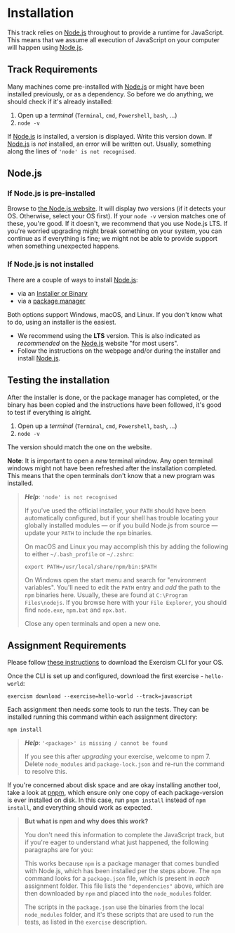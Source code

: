# Installation

This track relies on [Node.js][web-nodejs] throughout to provide a runtime for JavaScript.
This means that we assume all execution of JavaScript on your computer will happen using [Node.js][web-nodejs].

## Track Requirements

Many machines come pre-installed with [Node.js][web-nodejs] or might have been installed previously, or as a dependency.
So before we do anything, we should check if it's already installed:

1. Open up a _terminal_ (`Terminal`, `cmd`, `Powershell`, `bash`, ...)
1. `node -v`

If [Node.js][web-nodejs] is installed, a version is displayed.
Write this version down.
If [Node.js][web-nodejs] is _not_ installed, an error will be written out.
Usually, something along the lines of `'node' is not recognised`.

## Node.js

### If Node.js is pre-installed

Browse to [the Node.js website][web-nodejs].
It will display _two_ versions (if it detects your OS. Otherwise, select your OS first).
If your `node -v` version matches one of these, you're good.
If it doesn't, we recommend that you use Node.js LTS.
If you're worried upgrading might break something on your system, you can continue as if everything is fine;
we might not be able to provide support when something unexpected happens.

### If Node.js is not installed

There are a couple of ways to install [Node.js][web-nodejs]:

- via an [Installer or Binary][web-nodejs-download]
- via a [package manager][web-nodejs-package]

Both options support Windows, macOS, and Linux. If you don't know what to do, using an installer is the easiest.

- We recommend using the **LTS** version. This is also indicated as _recommended_ on the [Node.js][web-nodejs] website "for most users".
- Follow the instructions on the webpage and/or during the installer and install [Node.js][web-nodejs].

## Testing the installation

After the installer is done, or the package manager has completed, or the binary has been copied and the instructions have been followed, it's good to test if everything is alright.

1. Open up a _terminal_ (`Terminal`, `cmd`, `Powershell`, `bash`, ...)
1. `node -v`

The version should match the one on the website.

**Note**: It is important to open a _new_ terminal window.
Any open terminal windows might not have been refreshed after the installation completed.
This means that the open terminals don't know that a new program was installed.

> _**Help**_: `'node' is not recognised`
>
> If you've used the official installer, your `PATH` should have been automatically configured, but if your shell has trouble locating your globally installed modules &mdash; or if you build Node.js from source &mdash; update your `PATH` to include the `npm` binaries.
>
> On macOS and Linux you may accomplish this by adding the following to either `~/.bash_profile` or `~/.zshrc`:
>
> ```shell
> export PATH=/usr/local/share/npm/bin:$PATH
> ```
>
> On Windows open the start menu and search for "environment variables".
> You'll need to edit the `PATH` entry and _add_ the path to the `npm` binaries here.
> Usually, these are found at `C:\Program Files\nodejs`.
> If you browse here with your `File Explorer`, you should find `node.exe`, `npm.bat` and `npx.bat`.
>
> Close any open terminals and open a new one.

## Assignment Requirements

Please follow [these instructions][cli-walkthrough] to download the Exercism CLI for your OS.

Once the CLI is set up and configured, download the first exercise - `hello-world`:

```shell
exercism download --exercise=hello-world --track=javascript
```

Each assignment then needs some tools to run the tests.
They can be installed running this command within each assignment directory:

```shell
npm install
```

> _**Help**_: `'<package>' is missing / cannot be found`
>
> If you see this after _upgrading_ your exercise, welcome to npm 7.
> Delete `node_modules` and `package-lock.json` and re-run the command to resolve this.

If you're concerned about disk space and are okay installing another tool, take a look at [pnpm](https://pnpm.io/), which ensure only one copy of each package-version is ever installed on disk.
In this case, run `pnpm install` instead of `npm install`, and everything should work as expected.

> **But what is npm and why does this work?**
>
> You don't need this information to complete the JavaScript track, but if you're eager to understand what just happened, the following paragraphs are for you:
>
> This works because `npm` is a package manager that comes bundled with Node.js, which has been installed per the steps above.
> The `npm` command looks for a `package.json` file, which is present in _each_ assignment folder.
> This file lists the `"dependencies"` above, which are then downloaded by `npm` and placed into the `node_modules` folder.
>
> The scripts in the `package.json` use the binaries from the local `node_modules` folder, and it's these scripts that are used to run the tests, as listed in the `exercise` description.

[web-nodejs]: https://nodejs.org/
[web-nodejs-download]: https://nodejs.org/en/download/
[web-nodejs-package]: https://nodejs.org/en/download/package-manager/
[cli-walkthrough]: https://exercism.org/cli-walkthrough
